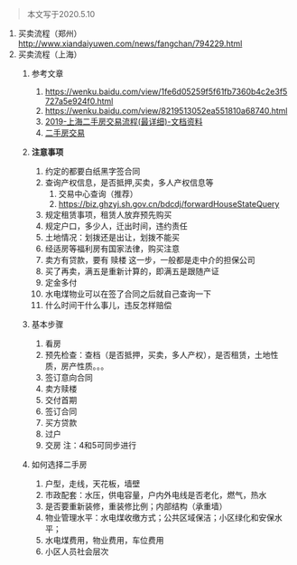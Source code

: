>本文写于2020.5.10
1. 买卖流程（郑州）http://www.xiandaiyuwen.com/news/fangchan/794229.html
2. 买卖流程（上海） 
    1. 参考文章
       1. https://wenku.baidu.com/view/1fe6d05259f5f61fb7360b4c2e3f5727a5e924f0.html
       2. https://wenku.baidu.com/view/8219513052ea551810a68740.html
       3. [2019-上海二手房交易流程(最详细)-文档资料]([House/ershoufang.md](https://wenku.baidu.com/view/b7befa6588eb172ded630b1c59eef8c75ebf9567.html?fr=search))
       4. [二手房交易](https://baike.baidu.com/item/%E4%BA%8C%E6%89%8B%E6%88%BF%E4%BA%A4%E6%98%93#2)

    2. **注意事项**
       1. 约定的都要白纸黑字签合同
       2. 查询产权信息，是否抵押,买卖，多人产权信息等 
          1. 交易中心查询（推荐） 
          2. https://biz.ghzyj.sh.gov.cn/bdcdj/forwardHouseStateQuery
       3. 规定租赁事项，租赁人放弃预先购买
       4. 规定户口，多少人，迁出时间，违约责任
       5. 土地情况：划拨还是出让，划拨不能买
       6. 经适房等福利房有国家法律，购买注意
       7. 卖方有贷款，要有 赎楼 这一步，一般都是走中介的担保公司
       8. 买了再卖，满五是重新计算的，即满五是跟随产证
       9. 定金多付
       10. 水电煤物业可以在签了合同之后就自己查询一下
       11. 什么时间干什么事儿，违反怎样赔偿
    3. 基本步骤
        1. 看房
        2. 预先检查：查档（是否抵押，买卖，多人产权），是否租赁，土地性质，房产性质。。。
        3. 签订意向合同
        4. 卖方赎楼
        5. 交付首期
        6. 签订合同
        7. 买方贷款
        8. 过户
        9. 交房
   注：4和5可同步进行
    1. 如何选择二手房
       1. 户型，走线，天花板，墙壁
       2. 市政配套：水压，供电容量，户内外电线是否老化，燃气，热水
       3. 是否要重新装修，重装修比例；内部结构（承重墙）
       4. 物业管理水平：水电煤收缴方式；公共区域保洁；小区绿化和安保水平；
       5. 水电煤费用，物业费用，车位费用
       6. 小区人员社会层次
